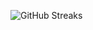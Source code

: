 ![GitHub Streaks](https://github-streaks-mqc9.onrender.com/streak/happilli/image?theme=midnight&cache_bust=1743598323&lang=ja)
